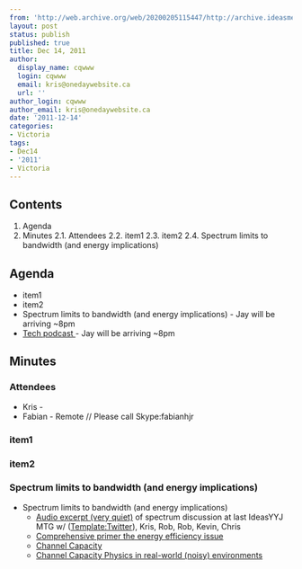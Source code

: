 ```yaml
---
from: 'http://web.archive.org/web/20200205115447/http://archive.ideasmeetings.org/wiki/Dec14,2011'
layout: post
status: publish
published: true
title: Dec 14, 2011
author:
  display_name: cqwww
  login: cqwww
  email: kris@onedaywebsite.ca
  url: ''
author_login: cqwww
author_email: kris@onedaywebsite.ca
date: '2011-12-14'
categories:
- Victoria
tags:
- Dec14
- '2011'
- Victoria
---
```


## Contents

1. Agenda
2. Minutes
    2.1. Attendees
    2.2. item1
    2.3. item2
    2.4. Spectrum limits to bandwidth (and energy implications)

## Agenda

* item1
* item2
* Spectrum limits to bandwidth (and energy implications) - Jay will be arriving ~8pm
* [ Tech podcast ](http://archive.ideasmeetings.org/wiki/Tech_podcast "Tech podcast") \- Jay will be arriving ~8pm

## Minutes

### Attendees

  * Kris -
  * Fabian - Remote // Please call Skype:fabianhjr

### item1

### item2

### Spectrum limits to bandwidth (and energy implications)

* Spectrum limits to bandwidth (and energy implications) 
    * [Audio excerpt (very quiet)](http://www.ustream.tv/recorded/19002401) of spectrum discussion at last IdeasYYJ MTG w/ ([Template:Twitter](http://archive.ideasmeetings.org/w/index.php?title=Template:Twitter&action=edit&redlink=1 "Template:Twitter \(page does not exist\)")), Kris, Rob, Rob, Kevin, Chris
    * [Comprehensive primer the energy efficiency issue](http://www.globaltelecomsbusiness.com/Article/2933636/Mobile-industry-is-running-out-of-room-for-expansion.html)
    * [Channel Capacity](http://en.wikipedia.org/wiki/Channel_capacity)
    * [Channel Capacity Physics in real-world (noisy) environments](http://en.wikipedia.org/wiki/Shannon%E2%80%93Hartley_theorem#Frequency-dependent_.28colored_noise.29_case)
